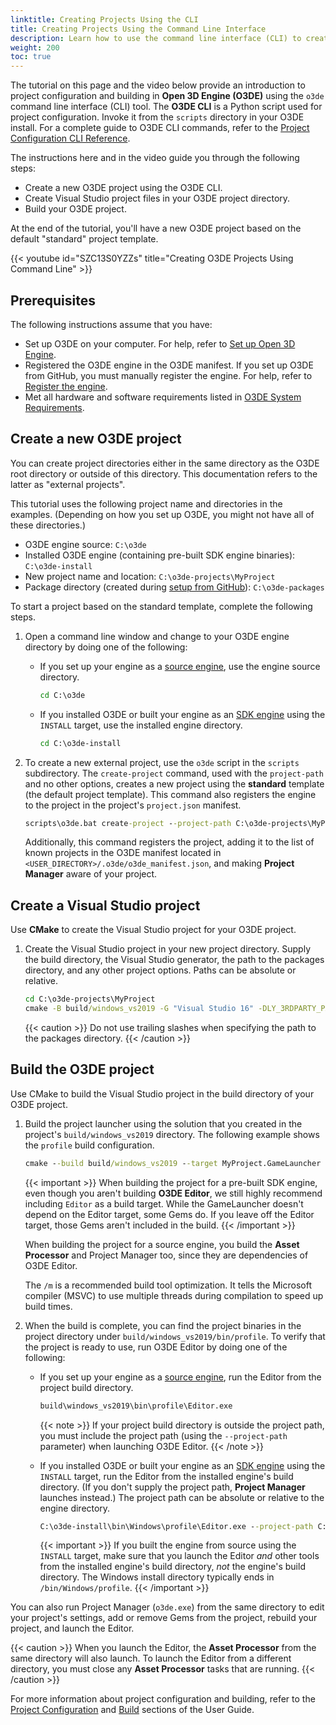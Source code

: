 ```yaml
---
linktitle: Creating Projects Using the CLI
title: Creating Projects Using the Command Line Interface
description: Learn how to use the command line interface (CLI) to create and build new Open 3D Engine (O3DE) projects from the default project template.
weight: 200
toc: true
---
```


The tutorial on this page and the video below provide an introduction to project configuration and building in **Open 3D Engine (O3DE)** using the `o3de` command line interface (CLI) tool. The **O3DE CLI** is a Python script used for project configuration. Invoke it from the `scripts` directory in your O3DE install. For a complete guide to O3DE CLI commands, refer to the [Project Configuration CLI Reference](/docs/user-guide/project-config/cli-reference).

The instructions here and in the video guide you through the following steps:

* Create a new O3DE project using the O3DE CLI.
* Create Visual Studio project files in your O3DE project directory.
* Build your O3DE project.

At the end of the tutorial, you'll have a new O3DE project based on the default "standard" project template.

{{< youtube id="SZC13S0YZZs" title="Creating O3DE Projects Using Command Line" >}}

## Prerequisites

The following instructions assume that you have:

* Set up O3DE on your computer. For help, refer to [Set up Open 3D Engine](/docs/welcome-guide/setup).
* Registered the O3DE engine in the O3DE manifest. If you set up O3DE from GitHub, you must manually register the engine. For help, refer to [Register the engine](/docs/welcome-guide/setup/setup-from-github/#register-the-engine).
* Met all hardware and software requirements listed in [O3DE System Requirements](/docs/welcome-guide/requirements).

## Create a new O3DE project

You can create project directories either in the same directory as the O3DE root directory or outside of this directory. This documentation refers to the latter as "external projects".

This tutorial uses the following project name and directories in the examples. (Depending on how you set up O3DE, you might not have all of these directories.)

* O3DE engine source: `C:\o3de`
* Installed O3DE engine (containing pre-built SDK engine binaries): `C:\o3de-install`
* New project name and location: `C:\o3de-projects\MyProject`
* Package directory (created during [setup from GitHub](/docs/welcome-guide/setup/setup-from-github/#build-the-engine)): `C:\o3de-packages`

To start a project based on the standard template, complete the following steps.

1. Open a command line window and change to your O3DE engine directory by doing one of the following:

    * If you set up your engine as a [source engine](/docs/welcome-guide/setup/setup-from-github/#build-the-engine), use the engine source directory.

        ```cmd
        cd C:\o3de
        ```

    * If you installed O3DE or built your engine as an [SDK engine](/docs/welcome-guide/setup/setup-from-github/#build-the-engine) using the `INSTALL` target, use the installed engine directory.

        ```cmd
        cd C:\o3de-install
        ```

1. To create a new external project, use the `o3de` script in the `scripts` subdirectory. The `create-project` command, used with the `project-path` and no other options, creates a new project using the **standard** template (the default project template). This command also registers the engine to the project in the project's `project.json` manifest.

    ```cmd
    scripts\o3de.bat create-project --project-path C:\o3de-projects\MyProject
    ```

    Additionally, this command registers the project, adding it to the list of known projects in the O3DE manifest located in `<USER_DIRECTORY>/.o3de/o3de_manifest.json`, and making **Project Manager** aware of your project.

## Create a Visual Studio project

Use **CMake** to create the Visual Studio project for your O3DE project.

1. Create the Visual Studio project in your new project directory. Supply the build directory, the Visual Studio generator, the path to the packages directory, and any other project options. Paths can be absolute or relative.

    ```cmd
    cd C:\o3de-projects\MyProject
    cmake -B build/windows_vs2019 -G "Visual Studio 16" -DLY_3RDPARTY_PATH=C:\o3de-packages -DLY_UNITY_BUILD=ON
    ```

    {{< caution >}}
Do not use trailing slashes when specifying the path to the packages directory.
    {{< /caution >}}

## Build the O3DE project

Use CMake to build the Visual Studio project in the build directory of your O3DE project.

1. Build the project launcher using the solution that you created in the project's `build/windows_vs2019` directory. The following example shows the `profile` build configuration.

    ```cmd
    cmake --build build/windows_vs2019 --target MyProject.GameLauncher Editor --config profile -- /m
    ```

    {{< important >}}
When building the project for a pre-built SDK engine, even though you aren't building **O3DE Editor**, we still highly recommend including `Editor` as a build target. While the GameLauncher doesn't depend on the Editor target, some Gems do. If you leave off the Editor target, those Gems aren't included in the build.
    {{< /important >}}

    When building the project for a source engine, you build the **Asset Processor** and Project Manager too, since they are dependencies of O3DE Editor.

    The `/m` is a recommended build tool optimization. It tells the Microsoft compiler (MSVC) to use multiple threads during compilation to speed up build times.

1. When the build is complete, you can find the project binaries in the project directory under `build/windows_vs2019/bin/profile`. To verify that the project is ready to use, run O3DE Editor by doing one of the following:

    * If you set up your engine as a [source engine](/docs/welcome-guide/setup/setup-from-github/#build-the-engine), run the Editor from the project build directory.

        ```cmd
        build\windows_vs2019\bin\profile\Editor.exe
        ```

        {{< note >}}
If your project build directory is outside the project path, you must include the project path (using the `--project-path` parameter) when launching O3DE Editor.
        {{< /note >}}

    * If you installed O3DE or built your engine as an [SDK engine](/docs/welcome-guide/setup/setup-from-github/#build-the-engine) using the `INSTALL` target, run the Editor from the installed engine's build directory. (If you don't supply the project path, **Project Manager** launches instead.) The project path can be absolute or relative to the engine directory.

        ```cmd
        C:\o3de-install\bin\Windows\profile\Editor.exe --project-path C:\o3de-projects\MyProject
        ```

        {{< important >}}
If you built the engine from source using the `INSTALL` target, make sure that you launch the Editor _and_ other tools from the installed engine's build directory, _not_ the engine's build directory. The Windows install directory typically ends in `/bin/Windows/profile`.
        {{< /important >}}

You can also run Project Manager (`o3de.exe`) from the same directory to edit your project's settings, add or remove Gems from the project, rebuild your project, and launch the Editor.


{{< caution >}}
When you launch the Editor, the **Asset Processor** from the same directory will also launch.  To launch the Editor from a different directory, you must close any **Asset Processor** tasks that are running.
{{< /caution >}}

For more information about project configuration and building, refer to the [Project Configuration](/docs/user-guide/project-config) and [Build](/docs/user-guide/build) sections of the User Guide.
